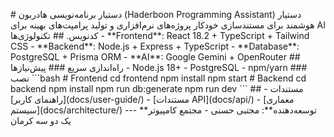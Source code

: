 \# دستیار برنامه‌نویسی هادربون (Haderboon Programming Assistant) دستیار هوشمند برای مستندسازی خودکار پروژه‌های نرم‌افزاری و تولید پرامپت‌های بهینه برای AI کدنویس. ## تکنولوژی‌ها - \*\*Frontend\*\*: React 18.2 + TypeScript + Tailwind CSS - \*\*Backend\*\*: Node.js + Express + TypeScript - \*\*Database\*\*: PostgreSQL + Prisma ORM - \*\*AI\*\*: Google Gemini + OpenRouter ## راه‌اندازی سریع ### پیش‌نیازها - Node.js 18+ - PostgreSQL - npm/yarn ### نصب \`\`\`bash # Frontend cd frontend npm install npm start # Backend cd backend npm install npm run db:generate npm run dev \`\`\` ## مستندات - \[راهنمای کاربر\](docs/user-guide/) - \[مستندات API\](docs/api/) - \[معماری سیستم\](docs/architecture/) --- \*\*توسعه‌دهنده\*\*: مجتبی حسنی - مجتمع کامپیوتر یک دو سه کرمان
